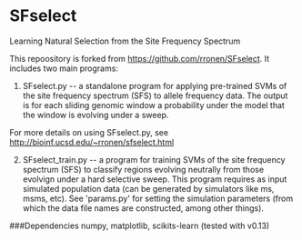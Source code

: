 SFselect
========

Learning Natural Selection from the Site Frequency Spectrum


This repoository is forked from https://github.com/rronen/SFselect.  It includes two main programs:

1) SFselect.py -- a standalone program for applying pre-trained SVMs of the site frequency spectrum (SFS) to allele frequency data. The output is for each sliding genomic window a probability under the model that the window is evolving under a sweep.

For more details on using SFselect.py, see http://bioinf.ucsd.edu/~rronen/sfselect.html

2) SFselect\_train.py -- a program for training SVMs of the site frequency spectrum (SFS) to classify regions evolving neutrally from those evolvign under a hard selective sweep. This program requires as input simulated population data (can be generated by simulators like ms, msms, etc). See 'params.py' for setting the simulation parameters (from which the data file names are constructed, among other things).


###Dependencies 
numpy, matplotlib, scikits-learn (tested with v0.13)
